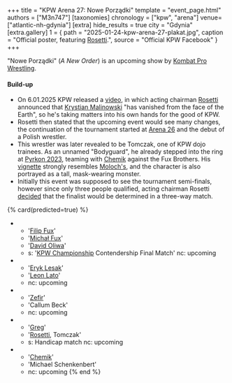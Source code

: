 +++
title = "KPW Arena 27: Nowe Porządki"
template = "event_page.html"
authors = ["M3n747"]
[taxonomies]
chronology = ["kpw", "arena"]
venue=["atlantic-nh-gdynia"]
[extra]
hide_results = true
city = "Gdynia"
[extra.gallery]
1 = { path = "2025-01-24-kpw-arena-27-plakat.jpg", caption = "Official poster, featuring [Rosetti](@/w/rosetti.md).", source = "Official KPW Facebook" }
+++

"Nowe Porządki" (_A New Order_) is an upcoming show by [Kombat Pro Wrestling](@/o/kpw.md).

#### Build-up

* On 6.01.2025 KPW released a [video][boss-rosetti], in which acting chairman [Rosetti](@/w/rosetti.md) announced that [Krystian Malinowski](@/w/krystian-malinowski.md) "has vanished from the face of the Earth", so he's taking matters into his own hands for the good of KPW.
* Rosetti then stated that the upcoming event would see many changes, the continuation of the tournament started at [Arena 26](@/e/kpw/2024-11-15-kpw-arena-26.md) and the debut of a Polish wrestler.
* This wrestler was later revealed to be Tomczak, one of KPW dojo trainees. As an unnamed "Bodyguard", he already stepped into the ring at [Pyrkon 2023](@/e/kpw/2023-06-17-kpw-pyrkon-2023.md), teaming with [Chemik](@/w/chemik.md) against the Fux Brothers. His [vignette][tomczak-intro] strongly resembles [Moloch's](@/w/moloch.md), and the character is also portrayed as a tall, mask-wearing monster.
* Initially this event was supposed to see the tournament semi-finals, however since only three people qualified, acting chairman Rosetti [decided][rosetti-finals] that the finalist would be determined in a three-way match.

{% card(predicted=true) %}
- - '[Filip Fux](@/w/filip-fux.md)'
  - '[Michał Fux](@/w/michal-fux.md)'
  - '[David Oliwa](@/w/david-oliwa.md)'
  - s: '[KPW Championship](@/c/kpw-championship.md) Contendership Final Match'
    nc: upcoming
- - '[Eryk Lesak](@/w/eryk-lesak.md)'
  - '[Leon Lato](@/w/leon-lato.md)'
  - nc: upcoming
- - '[Zefir](@/w/zefir.md)'
  - 'Callum Beck'
  - nc: upcoming
- - '[Greg](@/w/greg.md)'
  - '[Rosetti](@/w/rosetti.md), Tomczak'
  - s: Handicap match
    nc: upcoming
- - '[Chemik](@/w/chemik.md)'
  - 'Michael Schenkenbert'
  - nc: upcoming
{% end %}

[boss-rosetti]: https://www.youtube.com/watch?v=dUr5kiuQclg
[rosetti-finals]: https://www.facebook.com/photo/?fbid=925832966342610&set=a.517136233878954
[tomczak-intro]: https://www.youtube.com/watch?v=SOQpAoISP0s
